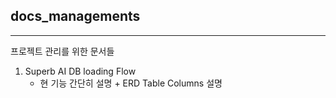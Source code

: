 ## docs_managements

---
프로젝트 관리를 위한 문서들
1. Superb AI DB loading Flow
   * 현 기능 간단히 설명 + ERD Table Columns 설명
